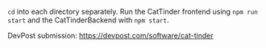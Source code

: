 `cd` into each directory separately. Run the CatTinder frontend using `npm run start` and the CatTinderBackend with `npm start`.


DevPost submission:
https://devpost.com/software/cat-tinder
